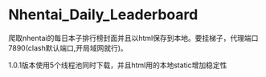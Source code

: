 # Nhentai_Daily_Leaderboard

爬取nhentai的每日本子排行榜封面并且以html保存到本地。要挂梯子，代理端口7890(clash默认端口,开局域网就行)。

1.0.1版本使用5个线程池同时下载，并且html用的本地static增加稳定性
